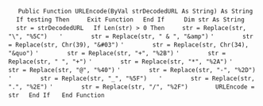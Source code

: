 &nbsp;&nbsp;&nbsp;&nbsp;
`Public Function URLEncode(ByVal strDecodedURL As String) As String`
&nbsp;&nbsp;&nbsp;&nbsp;`If testing Then`
&nbsp;&nbsp;&nbsp;&nbsp;&nbsp;&nbsp;&nbsp;&nbsp;`Exit Function`
&nbsp;&nbsp;&nbsp;&nbsp;`End If`
&nbsp;&nbsp;&nbsp;&nbsp;
&nbsp;&nbsp;&nbsp;&nbsp;`Dim str As String`
&nbsp;&nbsp;&nbsp;&nbsp;`str = strDecodedURL`
&nbsp;&nbsp;&nbsp;&nbsp;`If Len(str) > 0 Then`
&nbsp;&nbsp;&nbsp;&nbsp;&nbsp;&nbsp;&nbsp;&nbsp;`str = Replace(str, "\", "%5C")`
&nbsp;&nbsp;&nbsp;&nbsp;
`'        str = Replace(str, " & ", "&amp")`
`'        str = Replace(str, Chr(39), "&#03")`
`'        str = Replace(str, Chr(34), "&quo")`
`'        str = Replace(str, "+", "%2B")`
`'        str = Replace(str, " ", "+")`
`'        str = Replace(str, "*", "%2A")`
`'        str = Replace(str, "@", "%40")`
`'        str = Replace(str, "-", "%2D")`
`'        str = Replace(str, "_", "%5F")`
&nbsp;&nbsp;&nbsp;&nbsp;
`'        str = Replace(str, ".", "%2E")`
`'        str = Replace(str, "/", "%2F")`
&nbsp;&nbsp;&nbsp;&nbsp;
&nbsp;&nbsp;&nbsp;&nbsp;&nbsp;&nbsp;&nbsp;&nbsp;`URLEncode = str`
&nbsp;&nbsp;&nbsp;&nbsp;`End If`
&nbsp;&nbsp;&nbsp;&nbsp;
`End Function`

